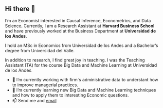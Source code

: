 ## Hi there 👋


I’m an Economist interested in Causal Inference, Econometrics, and Data Science. 
Currently, I am a Research Assistant at **Harvard Business School** and have previously worked at the Business Department at **Universidad de los Andes**. 

I hold an MSc in Economics from Universidad de los Andes and a Bachelor’s degree from Universidad del Valle.

In addition to research, I find great joy in teaching. I was the Teaching Assistant (TA) for the course Big Data and Machine Learning at Universidad de los Andes.

- 🔭 I’m currently working with firm's administrative data to understant how to improve managerial practices.
- 🌱 I’m currently learning new Big Data and Machine Learning techniques and how to apply them to interesting Economic questions.
- 📫 Send me and [email](mailto:a.rengifoj.econ@gmail.com) 

<!--
**RengifoAndres/RengifoAndres** is a ✨ _special_ ✨ repository because its `README.md` (this file) appears on your GitHub profile.

Here are some ideas to get you started:

- 🔭 I’m currently working on ...
- 🌱 I’m currently learning ...
- 👯 I’m looking to collaborate on ...
- 🤔 I’m looking for help with ...
- 💬 Ask me about ...
- 📫 How to reach me: ...
- 😄 Pronouns: ...
- ⚡ Fun fact: ...
-->
